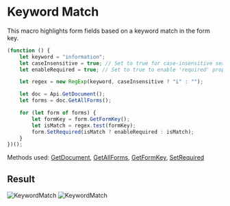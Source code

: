 # Keyword Match

This macro highlights form fields based on a keyword match in the form key.

```ts
(function () {
    let keyword = "information";
    let caseInsensitive = true; // Set to true for case-insensitive search, false for case-sensitive
    let enableRequired = true; // Set to true to enable 'required' property when keyword is found, false to disable

    let regex = new RegExp(keyword, caseInsensitive ? "i" : "");

    let doc = Api.GetDocument();
    let forms = doc.GetAllForms();

    for (let form of forms) {
        let formKey = form.GetFormKey();
        let isMatch = regex.test(formKey);
        form.SetRequired(isMatch ? enableRequired : isMatch);
    }
})();
```

Methods used: [GetDocument](../../../../office-api/usage-api/text-document-api/Api/Methods/GetDocument.md), [GetAllForms](../../../../office-api/usage-api/form-api/ApiDocument/Methods/GetAllForms.md), [GetFormKey](../../../../office-api/usage-api/form-api/ApiComplexForm/Methods/GetFormKey.md), [SetRequired](../../../../office-api/usage-api/form-api/ApiComplexForm/Methods/SetRequired.md)

## Result

![KeywordMatch](/assets/images/plugins/keyword-match.png#gh-light-mode-only)
![KeywordMatch](/assets/images/plugins/keyword-match.dark.png#gh-dark-mode-only)


